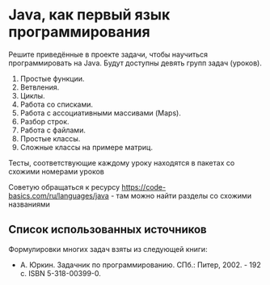 # Java, как первый язык программирования

Решите приведённые в проекте задачи, чтобы научиться программировать на Java. Будут доступны девять групп задач (уроков).

1. Простые функции.
2. Ветвления.
3. Циклы.
4. Работа со списками.
5. Работа с ассоциативными массивами (Maps).
6. Разбор строк.
7. Работа с файлами.
8. Простые классы.
9. Сложные классы на примере матриц.

Тесты, соответствующие каждому уроку находятся в пакетах со схожими номерами уроков

Советую обращаться к ресурсу https://code-basics.com/ru/languages/java - там можно найти разделы со схожими названиями


## Список использованных источников

Формулировки многих задач взяты из следующей книги:

* А. Юркин. Задачник по программированию. СПб.: Питер, 2002. - 192 с. ISBN 5-318-00399-0.